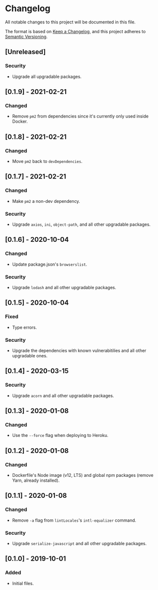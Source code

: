 # Changelog

All notable changes to this project will be documented in this file.

The format is based on [Keep a Changelog](https://keepachangelog.com/en/1.0.0/),
and this project adheres to [Semantic Versioning](https://semver.org/spec/v2.0.0.html).

## [Unreleased]

### Security

- Upgrade all upgradable packages.

## [0.1.9] - 2021-02-21

### Changed

- Remove `pm2` from dependencies since it's currently only used inside Docker.

## [0.1.8] - 2021-02-21

### Changed

- Move `pm2` back to `devDependencies`.

## [0.1.7] - 2021-02-21

### Changed

- Make `pm2` a non-dev dependency.

### Security

- Upgrade `axios`, `ini`, `object-path`, and all other upgradable packages.

## [0.1.6] - 2020-10-04

### Changed

- Update package.json's `browserslist`.

### Security

- Upgrade `lodash` and all other upgradable packages.

## [0.1.5] - 2020-10-04

### Fixed

- Type errors.

### Security

- Upgrade the dependencies with known vulnerabitilies and all other upgradable ones.

## [0.1.4] - 2020-03-15

### Security

- Upgrade `acorn` and all other upgradable packages.

## [0.1.3] - 2020-01-08

### Changed

- Use the `--force` flag when deploying to Heroku.

## [0.1.2] - 2020-01-08

### Changed

- Dockerfile's Node image (v12, LTS) and global npm packages (remove Yarn, already installed).

## [0.1.1] - 2020-01-08

### Changed

- Remove `-a` flag from `lintLocales`'s `intl-equalizer` command.

### Security

- Upgrade `serialize-javascript` and all other upgradable packages.

## [0.1.0] - 2019-10-01

### Added

- Initial files.
